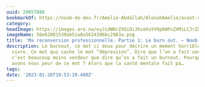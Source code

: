 ```yaml
---
uuid: 20057888
bookmarkOf: https://noob-de-dev.fr/Amelie-Abdallah/AlonahAmelie/avant-d-etre-dev/ma-reconversion-professionnelle-partie-1-le-burn-out/
category: 
headImage: https://images.are.na/eyJidWNrZXQiOiJhcmVuYV9pbWFnZXMiLCJrZXkiOiIyMDA1Nzg4OC9vcmlnaW5hbF81NmU2MjA4MTUzOWFiNTFhOGE1NjI0Mzk2YmMyOTgzYS5wbmciLCJlZGl0cyI6eyJyZXNpemUiOnsid2lkdGgiOjEyMDAsImhlaWdodCI6MTIwMCwiZml0IjoiaW5zaWRlIiwid2l0aG91dEVubGFyZ2VtZW50Ijp0cnVlfSwid2VicCI6eyJxdWFsaXR5Ijo5MH0sImpwZWciOnsicXVhbGl0eSI6OTB9LCJyb3RhdGUiOm51bGx9fQ==?bc=0
imageName: 56e62081539ab51a8a5624396bc2983a.png
title: 'Ma reconversion professionnelle. Partie 1: Le burn out. – Noob De Dev'
description: Le burnout, ce mot ci doux pour décrire un moment horrible que l’on peut
  vivre. Ce mot qui cache le mot “dépression”. Dire que l’on a fait une dépression,
  c’est beaucoup moins vendeur que dire qu’on a fait un burnout. Pourquoi ? Pourquoi
  avons nous peur de ce mot ? Alors que la santé mentale fait pa…
tags: 
date: '2023-01-26T19:53:10.400Z'
---
```


